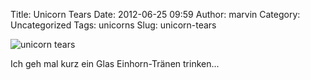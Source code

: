 Title: Unicorn Tears
Date: 2012-06-25 09:59
Author: marvin
Category: Uncategorized
Tags: unicorns
Slug: unicorn-tears

![unicorn tears]({static}/images/0551_7b31_480.jpeg)

Ich geh mal kurz ein Glas Einhorn-Tränen trinken...

